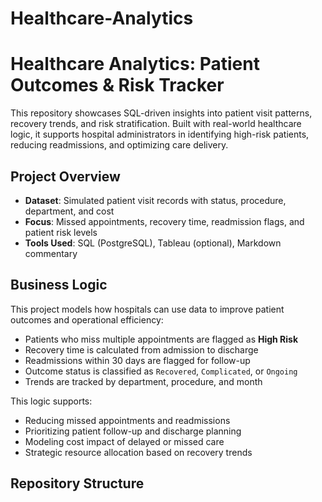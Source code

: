 # Healthcare-Analytics
# Healthcare Analytics: Patient Outcomes & Risk Tracker

This repository showcases SQL-driven insights into patient visit patterns, recovery trends, and risk stratification. Built with real-world healthcare logic, it supports hospital administrators in identifying high-risk patients, reducing readmissions, and optimizing care delivery.

## Project Overview

- **Dataset**: Simulated patient visit records with status, procedure, department, and cost
- **Focus**: Missed appointments, recovery time, readmission flags, and patient risk levels
- **Tools Used**: SQL (PostgreSQL), Tableau (optional), Markdown commentary

## Business Logic

This project models how hospitals can use data to improve patient outcomes and operational efficiency:

- Patients who miss multiple appointments are flagged as **High Risk**
- Recovery time is calculated from admission to discharge
- Readmissions within 30 days are flagged for follow-up
- Outcome status is classified as `Recovered`, `Complicated`, or `Ongoing`
- Trends are tracked by department, procedure, and month

This logic supports:
- Reducing missed appointments and readmissions
- Prioritizing patient follow-up and discharge planning
- Modeling cost impact of delayed or missed care
- Strategic resource allocation based on recovery trends

## Repository Structure

